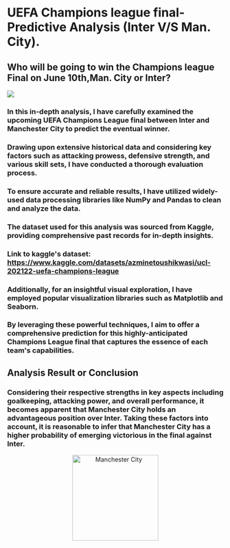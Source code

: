 # UEFA Champions league final-Predictive Analysis (Inter V/S Man. City).
## Who will be going to win the Champions league Final on June 10th,Man. City or Inter?

![](https://editorial.uefa.com/resources/0278-15f34aee6aa8-ce2307ea1bfc-1000/uclf_2023_poster_landscape_aw40_002_.jpeg)

### In this in-depth analysis, I have carefully examined the upcoming UEFA Champions League final between Inter and Manchester City to predict the eventual winner. 
### Drawing upon extensive historical data and considering key factors such as attacking prowess, defensive strength, and various skill sets, I have conducted a thorough evaluation process. 
### To ensure accurate and reliable results, I have utilized widely-used data processing libraries like NumPy and Pandas to clean and analyze the data. 
### The dataset used for this analysis was sourced from Kaggle, providing comprehensive past records for in-depth insights. 
### Link to kaggle's dataset: https://www.kaggle.com/datasets/azminetoushikwasi/ucl-202122-uefa-champions-league

### Additionally, for an insightful visual exploration, I have employed popular visualization libraries such as Matplotlib and Seaborn. 
### By leveraging these powerful techniques, I aim to offer a comprehensive prediction for this highly-anticipated Champions League final that captures the essence of each team's capabilities.


## Analysis Result or Conclusion
### Considering their respective strengths in key aspects including goalkeeping, attacking power, and overall performance, it becomes apparent that Manchester City holds an advantageous position over Inter. Taking these factors into account, it is reasonable to infer that Manchester City has a higher probability of emerging victorious in the final against Inter.
<p align="center">
  <img src="https://upload.wikimedia.org/wikipedia/en/thumb/e/eb/Manchester_City_FC_badge.svg/1200px-Manchester_City_FC_badge.svg.png" alt="Manchester City" width="200" height="200">
</p>
